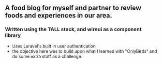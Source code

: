 ## A food blog for myself and partner to review foods and experiences in our area.
### Written using the TALL stack, and wireui as a component library
- Uses Laravel's built in user authentication
- the objective here was to build upon what I learned with "OnlyBirds" and do some extra stuff as a challenge.